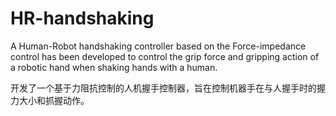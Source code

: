# HR-handshaking

A Human-Robot handshaking controller based on the Force-impedance control has been developed to control the grip force and gripping action of a robotic hand when shaking hands with a human.

开发了一个基于力阻抗控制的人机握手控制器，旨在控制机器手在与人握手时的握力大小和抓握动作。
